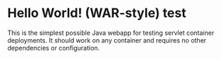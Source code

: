 Hello World! (WAR-style) test
===============

This is the simplest possible Java webapp for testing servlet container deployments.  It should work on any container and requires no other dependencies or configuration.
